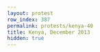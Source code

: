 ```yaml
---
layout: protest
row_index: 387
permalink: protests/kenya-40
title: Kenya, December 2013
hidden: true
---
```

